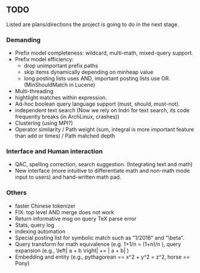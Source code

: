 ## TODO
Listed are plans/directions the project is going to do
in the next stage.

### Demanding
* Prefix model completeness: wildcard, multi-math, mixed-query support.
* Prefix model efficiency: 
    * drop unimportant prefix paths
    * skip items dynamically depending on minheap value
    * long posting lists uses AND, important posting lists use OR. (MinShouldMatch in Lucene)
* Multi-threading
* hightlight matches within expression.
* Ad-hoc boolean query language support (must, should, must-not).
* independent text search (Now we rely on Indri for text search, its code frequently breaks (in ArchLinux, crashes))
* Clustering (using MPI?)
* Operator similarity / Path weight (sum, integral is more important feature than add or times) / Path matched depth

### Interface and Human interaction
* QAC, spelling correction, search suggestion. (Integrating text and math)
* New interface (more intuitive to differentiate math and non-math mode input to users) and hand-written math pad.

### Others
* faster Chinese tokenizer
* FIX: top level AND merge does not work
* Return informative msg on query TeX parse error
* Stats, query log
* indexing automation
* Special posting list for symbolic match such as "1/2016" and "\beta".
* Query transform for math equivalence (e.g. 1+1/n = (1+n)/n ), query expansion (e.g., \left| a + b \right| += | a + b| )
* Embedding and entity (e.g., pythagorean == x^2 + y^2 = z^2, horse == Pony)
